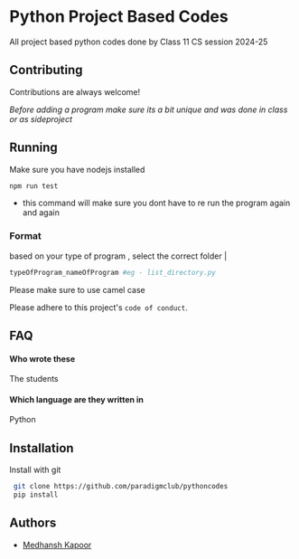 # Python Project Based Codes

All project based python codes done by Class 11 CS session 2024-25

## Contributing

Contributions are always welcome!

_Before adding a program make sure its a bit unique and was done in class or as sideproject_

## Running

Make sure you have nodejs installed

```bash
npm run test
```

- this command will make sure you dont have to re run the program again and again

### Format

based on your type of program , select the correct folder |

```py
typeOfProgram_nameOfProgram #eg - list_directory.py
```

Please make sure to use camel case

Please adhere to this project's `code of conduct`.

## FAQ

#### Who wrote these

The students

#### Which language are they written in

Python

## Installation

Install with git

```bash
 git clone https://github.com/paradigmclub/pythoncodes
 pip install
```

## Authors

- [Medhansh Kapoor](https://whirlxd.xyz)

